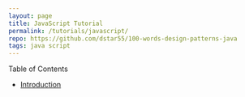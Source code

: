 ```yaml
---
layout: page
title: JavaScript Tutorial
permalink: /tutorials/javascript/
repo: https://github.com/dstar55/100-words-design-patterns-java
tags: java script
---
```



Table of Contents 

* [Introduction](/tutorials/javascript/introduction)
